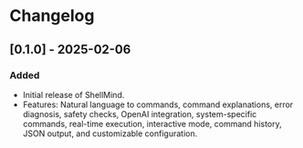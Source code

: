 # Changelog

## [0.1.0] - 2025-02-06
### Added
- Initial release of ShellMind.
- Features: Natural language to commands, command explanations, error diagnosis, safety checks, OpenAI integration, system-specific commands, real-time execution, interactive mode, command history, JSON output, and customizable configuration. 
